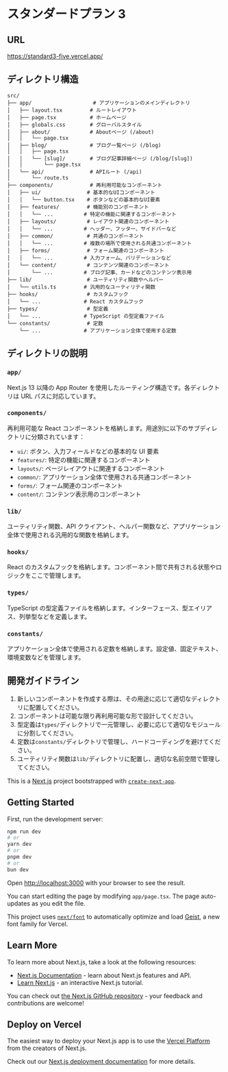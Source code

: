 # スタンダードプラン 3

## URL

https://standard3-five.vercel.app/

## ディレクトリ構造

```
src/
├── app/                    # アプリケーションのメインディレクトリ
│   ├── layout.tsx         # ルートレイアウト
│   ├── page.tsx           # ホームページ
│   ├── globals.css        # グローバルスタイル
│   ├── about/             # Aboutページ (/about)
│   │   └── page.tsx
│   ├── blog/              # ブログ一覧ページ (/blog)
│   │   ├── page.tsx
│   │   └── [slug]/        # ブログ記事詳細ページ (/blog/[slug])
│   │       └── page.tsx
│   └── api/               # APIルート (/api)
│       └── route.ts
├── components/            # 再利用可能なコンポーネント
│   ├── ui/               # 基本的なUIコンポーネント
│   │   └── button.tsx    # ボタンなどの基本的なUI要素
│   ├── features/         # 機能別のコンポーネント
│   │   └── ...          # 特定の機能に関連するコンポーネント
│   ├── layouts/          # レイアウト関連のコンポーネント
│   │   └── ...          # ヘッダー、フッター、サイドバーなど
│   ├── common/           # 共通のコンポーネント
│   │   └── ...          # 複数の場所で使用される共通コンポーネント
│   ├── forms/            # フォーム関連のコンポーネント
│   │   └── ...          # 入力フォーム、バリデーションなど
│   └── content/          # コンテンツ関連のコンポーネント
│       └── ...          # ブログ記事、カードなどのコンテンツ表示用
├── lib/                  # ユーティリティ関数やヘルパー
│   └── utils.ts         # 汎用的なユーティリティ関数
├── hooks/                # カスタムフック
│   └── ...              # React カスタムフック
├── types/                # 型定義
│   └── ...              # TypeScript の型定義ファイル
└── constants/            # 定数
    └── ...              # アプリケーション全体で使用する定数

```

## ディレクトリの説明

### `app/`

Next.js 13 以降の App Router を使用したルーティング構造です。各ディレクトリは URL パスに対応しています。

### `components/`

再利用可能な React コンポーネントを格納します。用途別に以下のサブディレクトリに分類されています：

- `ui/`: ボタン、入力フィールドなどの基本的な UI 要素
- `features/`: 特定の機能に関連するコンポーネント
- `layouts/`: ページレイアウトに関連するコンポーネント
- `common/`: アプリケーション全体で使用される共通コンポーネント
- `forms/`: フォーム関連のコンポーネント
- `content/`: コンテンツ表示用のコンポーネント

### `lib/`

ユーティリティ関数、API クライアント、ヘルパー関数など、アプリケーション全体で使用される汎用的な関数を格納します。

### `hooks/`

React のカスタムフックを格納します。コンポーネント間で共有される状態やロジックをここで管理します。

### `types/`

TypeScript の型定義ファイルを格納します。インターフェース、型エイリアス、列挙型などを定義します。

### `constants/`

アプリケーション全体で使用される定数を格納します。設定値、固定テキスト、環境変数などを管理します。

## 開発ガイドライン

1. 新しいコンポーネントを作成する際は、その用途に応じて適切なディレクトリに配置してください。
2. コンポーネントは可能な限り再利用可能な形で設計してください。
3. 型定義は`types/`ディレクトリで一元管理し、必要に応じて適切なモジュールに分割してください。
4. 定数は`constants/`ディレクトリで管理し、ハードコーディングを避けてください。
5. ユーティリティ関数は`lib/`ディレクトリに配置し、適切な名前空間で管理してください。

This is a [Next.js](https://nextjs.org) project bootstrapped with [`create-next-app`](https://nextjs.org/docs/app/api-reference/cli/create-next-app).

## Getting Started

First, run the development server:

```bash
npm run dev
# or
yarn dev
# or
pnpm dev
# or
bun dev
```

Open [http://localhost:3000](http://localhost:3000) with your browser to see the result.

You can start editing the page by modifying `app/page.tsx`. The page auto-updates as you edit the file.

This project uses [`next/font`](https://nextjs.org/docs/app/building-your-application/optimizing/fonts) to automatically optimize and load [Geist](https://vercel.com/font), a new font family for Vercel.

## Learn More

To learn more about Next.js, take a look at the following resources:

- [Next.js Documentation](https://nextjs.org/docs) - learn about Next.js features and API.
- [Learn Next.js](https://nextjs.org/learn) - an interactive Next.js tutorial.

You can check out [the Next.js GitHub repository](https://github.com/vercel/next.js) - your feedback and contributions are welcome!

## Deploy on Vercel

The easiest way to deploy your Next.js app is to use the [Vercel Platform](https://vercel.com/new?utm_medium=default-template&filter=next.js&utm_source=create-next-app&utm_campaign=create-next-app-readme) from the creators of Next.js.

Check out our [Next.js deployment documentation](https://nextjs.org/docs/app/building-your-application/deploying) for more details.
